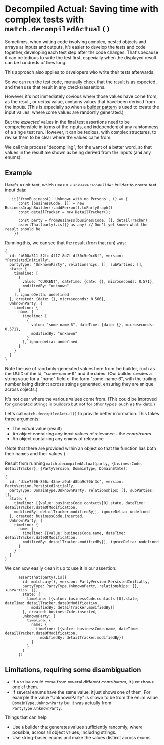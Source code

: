 # Decompiled Actual: Saving time with complex tests with `match.decompiledActual()`

Sometimes, when writing code involving complex, nested objects and arrays as inputs and outputs, it's
easier to develop the tests and code together, developing each test step after the code changes.
That's because it can be tedious to write the test first, especially when the displayed result can be 
hundreds of lines long.

This approach also applies to developers who write their tests afterwards.

So we can run the test code, manually check that the result is as expected, 
and then use that result in any checks/assertions.

However, it's not immediately obvious where those values have come from, 
as the result, or *actual* value, contains values that have been derived from the inputs. 
(This is especially so when a [builder pattern](https://en.wikipedia.org/wiki/Builder_pattern) 
is used to create the input values, where some values are randomly generated.)

But the *expected* values in the final test assertions need to be comprehensible in terms of the inputs, 
and independent of any randomness of a single test run.
However, it can be tedious, with complex structures, to revise them to be clear where the values came from.

We call this process "decompiling", for the want of a better word, 
so that values in the result are shown as being derived from the inputs (and any enums).

## Example

Here's a unit test, which uses a `BusinessGraphBuilder` builder to create test input data:

```
   it('fromBusiness(). Unknown with no Persons', () => {
      const [businessCode, []] = new BusinessGraphBuilder().addPerson().toPartyGraph()
      const detailTracker = new DetailTracker();
 
      const party = fromBusiness(businessCode, [], detailTracker)
      assertThat(party).is({} as any) // Don't yet known what the result should be
    })
```

Running this, we can see that the result (from that run) was:

```
{
  id: "b500a511-32fc-4f17-8d7f-df30c5e9cd8f", version: "PersistedInitially", 
  partyType: "UnknownParty", relationships: [], subParties: [], 
  state: {
    timeline: [
      {
        value: "CURRENT", dateTime: {date: {}, microseconds: 0.571}, 
        modifiedBy: "unknown"
      }
    ], ignoreDelta: undefined
  }, created: {date: {}, microseconds: 0.566}, 
  UnknownParty: {
    timeline: {
      name: {
        timeline: [
          {
            value: "some-name-6", dateTime: {date: {}, microseconds: 0.571}, 
            modifiedBy: "unknown"
          }
        ], ignoreDelta: undefined
      }
    }
  }
}

```
Note the use of randomly-generated values here from the builder, such as the UUID of the id, "some-name-6" and the dates.
(Our builder creates a string value for a "name" field of the form "some-name-6", 
with the trailing number being distinct across strings generated, ensuring they are unique across objects.)

It's not clear where the various values come from. 
(This could be improved for generated strings in builders but not for other types, such as the date.)

Let's call `match.decompiledActual()` to provide better information. This takes three arguments:
 * The *actual* value (result)
 * An object containing any input values of relevance - the *contributors*
 * An object containing any enums of relevance

(Note that there are provided within an object so that the function has both their names and their values.)

Result from running
`match.decompiledActual(party, {businessCode, detailTracker}, {PartyVersion, DomainType, DomainState)`:

```
{
  id: "ddce7506-856c-43ae-a9a8-d8ba9c70bf3c", version: PartyVersion.PersistedInitially, 
  partyType: DomainType.UnknownParty, relationships: [], subParties: [], 
  state: {
    timeline: [{value: businessCode.contacts[0].state, dateTime: detailTracker.dateOfModification, 
    modifiedBy: detailTracker.modifiedBy}], ignoreDelta: undefined
  }, created: businessCode.inserted, 
  UnknownParty: {
    timeline: {
      name: {
        timeline: [{value: businessCode.name, dateTime: detailTracker.dateOfModification, 
        modifiedBy: detailTracker.modifiedBy}], ignoreDelta: undefined
      }
    }
  }
}
```

We can now easily clean it up to use it in our assertion:

```
      assertThat(party).is({
        id: match.any(), version: PartyVersion.PersistedInitially,
        partyType: PartyType.UnknownParty, relationships: [], subParties: [],
        state: {
          timeline: [{value: businessCode.contacts![0].state, dateTime: detailTracker.dateOfModification,
            modifiedBy: detailTracker.modifiedBy}]
        }, created: businessCode.inserted,
        UnknownParty: {
          timeline: {
            name: {
              timeline: [{value: businessCode.name, dateTime: detailTracker.dateOfModification,
                modifiedBy: detailTracker.modifiedBy}]
            }
          }
        }
      })
```

## Limitations, requiring some disambiguation

 * If a value could come from several different *contributors*, it just shows one of them.
 * If several enums have the same value, it just shows one of them.
   For example the value "UnknownParty" is shown to be from the enum value `DomainType.UnknownParty` 
   but it was actually from `PartyType.UnknownParty`.

Things that can help:
 * Use a builder that generates values sufficiently randomly, where possible,
   across all object values, including strings.
 * Use string-based enums and make the values distinct across enums
